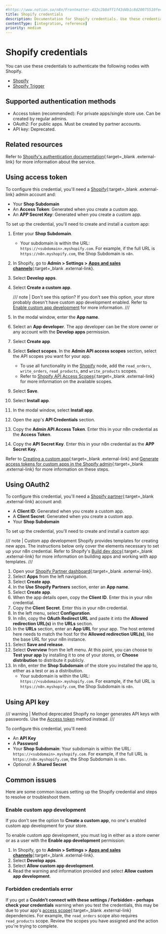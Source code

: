```yaml
---
#https://www.notion.so/n8n/Frontmatter-432c2b8dff1f43d4b1c8d20075510fe4
title: Shopify credentials
description: Documentation for Shopify credentials. Use these credentials to authenticate Shopify in n8n, a workflow automation platform.
contentType: [integration, reference]
priority: medium
---
```


# Shopify credentials

You can use these credentials to authenticate the following nodes with Shopify.

- [Shopify](/integrations/builtin/app-nodes/n8n-nodes-base.shopify/)
- [Shopify Trigger](/integrations/builtin/trigger-nodes/n8n-nodes-base.shopifytrigger/)

## Supported authentication methods

- Access token (recommended): For private apps/single store use. Can be created by regular admins.
- OAuth2: For public apps. Must be created by partner accounts.
- API key: Deprecated.

## Related resources

Refer to [Shopify's authentication documentation](https://shopify.dev/docs/apps/auth){:target=_blank .external-link} for more information about the service.

## Using access token

To configure this credential, you'll need a [Shopify](https://shopify.com/){:target=_blank .external-link} admin account and:

- Your **Shop Subdomain**
- An **Access Token**: Generated when you create a custom app.
- An **APP Secret Key**: Generated when you create a custom app.

To set up the credential, you'll need to create and install a custom app:

1. Enter your **Shop Subdomain**.
    - Your subdomain is within the URL: `https://<subdomain>.myshopify.com`. For example, if the full URL is `https://n8n.myshopify.com`, the Shop Subdomain is `n8n`.
2. In Shopify, go to **Admin > Settings >** [**Apps and sales channels**](https://admin.shopify.com/settings/apps){:target=_blank .external-link}.
3. Select **Develop apps**.
4. Select **Create a custom app**.

    /// note | Don't see this option?
    If you don't see this option, your store probably doesn't have custom app development enabled. Refer to [Enable custom app development](#enable-custom-app-development) for more information.
    ///

5. In the modal window, enter the **App name**.
6. Select an **App developer**. The app developer can be the store owner or any account with the **Develop apps** permission.
7. Select **Create app**.
8. Select **Select scopes**. In the **Admin API access scopes** section, select the API scopes you want for your app.
    - To use all functionality in the [Shopify](/integrations/builtin/app-nodes/n8n-nodes-base.shopify/) node, add the `read_orders`, `write_orders`, `read_products`, and `write_products` scopes.
    - Refer to [Shopify API Access Scopes](https://shopify.dev/docs/api/usage/access-scopes){:target=_blank .external-link} for more information on the available scopes.
9. Select **Save**.
10. Select **Install app**.
11. In the modal window, select **Install app**.
12. Open the app's **API Credentials** section.
13. Copy the **Admin API Access Token**. Enter this in your n8n credential as the **Access Token**.
14. Copy the **API Secret Key**. Enter this in your n8n credential as the **APP Secret Key**.

Refer to [Creating a custom app](https://help.shopify.com/en/manual/apps/app-types/custom-apps){:target=_blank .external-link} and [Generate access tokens for custom apps in the Shopify admin](https://shopify.dev/docs/apps/build/authentication-authorization/access-token-types/generate-app-access-tokens-admin){:target=_blank .external-link} for more information on these steps.

## Using OAuth2

To configure this credential, you'll need a [Shopify partner](https://www.shopify.com/partners){:target=_blank .external-link} account and:

- A **Client ID**: Generated when you create a custom app.
- A **Client Secret**: Generated when you create a custom app.
- Your **Shop Subdomain**

To set up the credential, you'll need to create and install a custom app:

/// note | Custom app development
Shopify provides templates for creating new apps. The instructions below only cover the elements necessary to set up your n8n credential. Refer to Shopify's [Build dev docs](https://shopify.dev/docs/apps/build){:target=_blank .external-link} for more information on building apps and working with app templates.
///

1. Open your [Shopify Partner dashboard](https://partners.shopify.com/){:target=_blank .external-link}.
2. Select **Apps** from the left navigation.
3. Select **Create app**.
4. In the **Use Shopify Partners** section, enter an **App name**.
6. Select **Create app**.
7. When the app details open, copy the **Client ID**. Enter this in your n8n credential.
8. Copy the **Client Secret**. Enter this in your n8n credential.
9. In the left menu, select **Configuration**.
10. In n8n, copy the **OAuth Redirect URL** and paste it into the **Allowed redirection URL(s)** in the **URLs** section.
10. In the **URLs** section, enter an **App URL** for your app. The host entered here needs to match the host for the **Allowed redirection URL(s)**, like the base URL for your n8n instance.
8. Select **Save and release**.
1. Select **Overview** from the left menu. At this point, you can choose to **Test your app** by installing it to one of your stores, or **Choose distribution** to distribute it publicly.
1. In n8n, enter the **Shop Subdomain** of the store you installed the app to, either as a test or as a distribution.
    - Your subdomain is within the URL: `https://<subdomain>.myshopify.com`. For example, if the full URL is `https://n8n.myshopify.com`, the Shop Subdomain is `n8n`.

## Using API key

/// warning | Method deprecated
Shopify no longer generates API keys with passwords. Use the [Access token](#using-access-token) method instead.
///

To configure this credential, you'll need:

- An **API Key**
- A **Password**
- Your **Shop Subdomain**: Your subdomain is within the URL: `https://<subdomain>.myshopify.com`. For example, if the full URL is `https://n8n.myshopify.com`, the Shop Subdomain is `n8n`.
- _Optional:_ A **Shared Secret**

## Common issues

Here are some common issues setting up the Shopify credential and steps to resolve or troubleshoot them.

### Enable custom app development

If you don't see the option to **Create a custom app**, no one's enabled custom app development for your store.

To enable custom app development, you must log in either as a store owner or as a user with the **Enable app development** permission:

1. In Shopify, go to **Admin > Settings >** [**Apps and sales channels**](https://admin.shopify.com/settings/apps){:target=_blank .external-link}.
2. Select **Develop apps**.
3. Select **Allow custom app development**.
4. Read the warning and information provided and select **Allow custom app development**.

### Forbidden credentials error

<!-- vale off -->
If you get a **Couldn't connect with these settings / Forbidden - perhaps check your credentials** warning when you test the credentials, this may be due to your app's [access scope](https://shopify.dev/docs/api/usage/access-scopes){:target=_blank .external-link} dependencies. For example, the `read_orders` scope also requires `read_products` scope. Review the scopes you have assigned and the action you're trying to complete.
<!-- vale on -->
